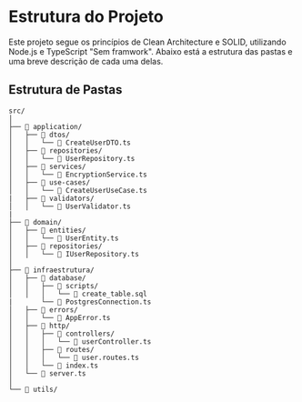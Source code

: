 # Estrutura do Projeto

Este projeto segue os princípios de Clean Architecture e SOLID, utilizando Node.js e TypeScript "Sem framwork". Abaixo está a estrutura das pastas e uma breve descrição de cada uma delas.

## Estrutura de Pastas

```plaintext
src/
│
├── 📁 application/
│   ├── 📁 dtos/
│   │   └── 📄 CreateUserDTO.ts
│   ├── 📁 repositories/
│   │   └── 📄 UserRepository.ts
│   ├── 📁 services/
│   │   └── 📄 EncryptionService.ts
│   ├── 📁 use-cases/
│   │   └── 📄 CreateUserUseCase.ts
|   ├── 📁 validators/
│   │   └── 📄 UserValidator.ts
|
├── 📁 domain/
│   ├── 📁 entities/
│   │   └── 📄 UserEntity.ts
│   ├── 📁 repositories/
│   │   └── 📄 IUserRepository.ts
│
├── 📁 infraestrutura/
│   ├── 📁 database/
│   │   ├── 📁 scripts/
│   │   │   └── 📄 create_table.sql
|       └── 📄 PostgresConnection.ts
│   ├── 📁 errors/
│   │   └── 📄 AppError.ts
│   ├── 📁 http/
│   │   ├── 📁 controllers/
│   │   │   └── 📄 userController.ts
│   │   ├── 📁 routes/
│   │   │   └── 📄 user.routes.ts
│   │   └── 📄 index.ts
│   └── 📄 server.ts
│
└── 📁 utils/
